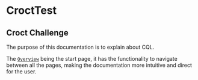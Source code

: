 # CroctTest

## Croct Challenge

The purpose of this documentation is to explain about CQL.

The [`Overview`](1-Overview.md) being the start page, it has the functionality to navigate between all the pages, making the documentation more intuitive and direct for the user.
